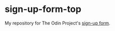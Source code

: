 # sign-up-form-top

My repository for The Odin Project's [sign-up form](https://www.theodinproject.com/lessons/node-path-intermediate-html-and-css-sign-up-form).
